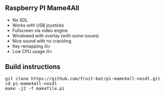 Raspberry PI Mame4All
---------------------
<ul>
<li> No SDL </li>
<li> Works with USB joysticks </li>
<li> Fullscreen via video engine </li>
<li> Windowed with overlay (with some issues) </li>
<li> Nice sound with no crackling </li>
<li> Key remapping /li>
<li> Low CPU usage /li>
</ul>

Build instructions
------------------
<pre>
git clone https://github.com/fruit-bat/pi-mame4all-nosdl.git
cd pi-mame4all-nosdl
make -j2 -f makefile.pi
</pre>
